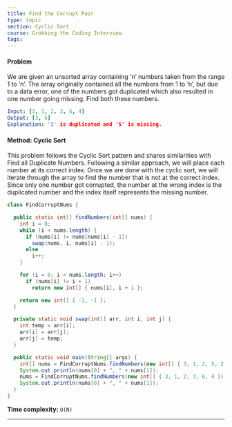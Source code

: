 ```yaml
---
title: Find the Corrupt Pair
type: topic
section: Cyclic Sort
course: Grokking the Coding Interview
tags:
---
```

#### Problem
We are given an unsorted array containing ‘n’ numbers taken from the range 1 to ‘n’. The array originally contained all the numbers from 1 to ‘n’, but due to a data error, one of the numbers got duplicated which also resulted in one number going missing. Find both these numbers.
```yml
Input: [3, 1, 2, 3, 6, 4]
Output: [3, 5]
Explanation: '3' is duplicated and '5' is missing.
```

#### Method: Cyclic Sort
This problem follows the Cyclic Sort pattern and shares similarities with Find all Duplicate Numbers. Following a similar approach, we will place each number at its correct index. Once we are done with the cyclic sort, we will iterate through the array to find the number that is not at the correct index. Since only one number got corrupted, the number at the wrong index is the duplicated number and the index itself represents the missing number.

```java
class FindCorruptNums {

  public static int[] findNumbers(int[] nums) {
    int i = 0;
    while (i < nums.length) {
      if (nums[i] != nums[nums[i] - 1])
        swap(nums, i, nums[i] - 1);
      else
        i++;
    }

    for (i = 0; i < nums.length; i++)
      if (nums[i] != i + 1)
        return new int[] { nums[i], i + 1 };

    return new int[] { -1, -1 };
  }

  private static void swap(int[] arr, int i, int j) {
    int temp = arr[i];
    arr[i] = arr[j];
    arr[j] = temp;
  }

  public static void main(String[] args) {
    int[] nums = FindCorruptNums.findNumbers(new int[] { 3, 1, 2, 5, 2 });
    System.out.println(nums[0] + ", " + nums[1]);
    nums = FindCorruptNums.findNumbers(new int[] { 3, 1, 2, 3, 6, 4 });
    System.out.println(nums[0] + ", " + nums[1]);
  }
}
```
**Time complexity:** `O(N)`


---